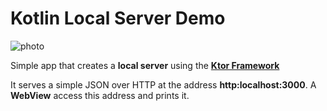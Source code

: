 
# Kotlin Local Server Demo
![photo](https://k62.kn3.net/CE914CEF9.png)


Simple app that creates a **local server** using the **[Ktor Framework](https://ktor.io/)** 

It serves a simple JSON over HTTP at the address **http:localhost:3000**. A **WebView** access this address and prints it.